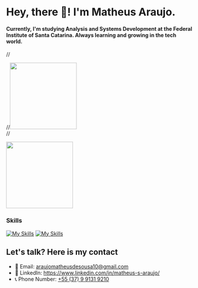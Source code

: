 # Hey, there 👋! I'm Matheus Araujo.

#### Currently, I'm studying Analysis and Systems Development at the Federal Institute of Santa Catarina. Always learning and growing in the tech world.

//<div>
//<img height="180px" src="https://github-readme-streak-stats.herokuapp.com/?user=matheus-s-araujo&theme=dark"/></br>
//</div>

<div> 
<img height="180px" src="https://github-readme-stats.vercel.app/api?username=matheus-s-araujo&show_icons=true&theme=dark)"/></br>
</div>

### Skills

[![My Skills](https://skillicons.dev/icons?i=html,css,java,postgres)](https://skillicons.dev)
[![My Skills](https://skillicons.dev/icons?i=figma,git)](https://skillicons.dev)


## Let's talk? Here is my contact
- 📧 Email: <a href="mailto:araujomatheusdesousa10@gmail.com?">araujomatheusdesousa10@gmail.com<a/>
- 🔗 LinkedIn: <a href="https://www.linkedin.com/in/matheus-s-araujo/">https://www.linkedin.com/in/matheus-s-araujo/<a/>
- 📞 Phone Number: <a href="https://api.whatsapp.com/send/?phone=5537991319210&text&type=phone_number&app_absent=0">+55 (37) 9 9131 9210<a/>
